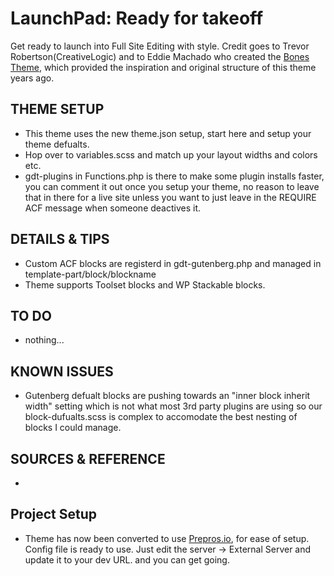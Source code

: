 # LaunchPad: Ready for takeoff

Get ready to launch into Full Site Editing with style. Credit goes to Trevor Robertson(CreativeLogic) and to Eddie Machado who created the [Bones Theme](https://themble.com/bones/), which provided the inspiration and original structure of this theme years ago.

## THEME SETUP
* This theme uses the new theme.json setup, start here and setup your theme defualts.
* Hop over to variables.scss and match up your layout widths and colors etc.
* gdt-plugins in Functions.php is there to make some plugin installs faster, you can comment it out once you setup your theme, no reason to leave that in there for a live site unless you want to just leave in the REQUIRE ACF message when someone deactives it.


## DETAILS & TIPS
* Custom ACF blocks are registerd in gdt-gutenberg.php and managed in template-part/block/blockname 
* Theme supports Toolset blocks and WP Stackable blocks.

## TO DO
* nothing...

## KNOWN ISSUES
* Gutenberg defualt blocks are pushing towards an "inner block inherit width" setting which is not what most 3rd party plugins are using so our block-dufualts.scss is complex to accomodate the best nesting of blocks I could manage.

## SOURCES & REFERENCE
* 


## Project Setup
* Theme has now been converted to use [Prepros.io](https://prepros.io/), for ease of setup. Config file is ready to use. Just edit the server -> External Server and update it to your dev URL. and you can get going.